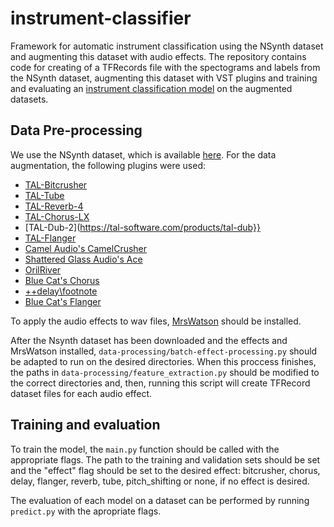 # instrument-classifier
Framework for automatic instrument classification using the NSynth dataset and augmenting this dataset with audio effects. The repository contains code for creating of a TFRecords file with the spectograms and labels from the NSynth dataset, augmenting this dataset with VST plugins and training and evaluating an [instrument classification model](https://github.com/Veleslavia/EUSIPCO2017) on the augmented datasets.



## Data Pre-processing
We use the NSynth dataset, which is available [here](https://magenta.tensorflow.org/datasets/nsynth). For the data augmentation, the following plugins were used:

* [TAL-Bitcrusher](https://tal-software.com/products/tal-effects)
* [TAL-Tube](https://tal-software.com/products/tal-effects)
* [TAL-Reverb-4](https://tal-software.com/products/tal-reverb-4)
* [TAL-Chorus-LX](https://tal-software.com/products/tal-chorus-lx)
* [TAL-Dub-2](https://tal-software.com/products/tal-dub}}
* [TAL-Flanger](https://tal-software.com/products/tal-effects)
* [Camel Audio's CamelCrusher](https://www.kvraudio.com/product/camelcrusher-)
* [Shattered Glass Audio's Ace](http://www.shatteredglassaudio.com/product/103)
* [OrilRiver](https://www.kvraudio.com/product/orilriver-by-denis-tihanov)
* [Blue Cat's Chorus](https://www.bluecataudio.com/Products/Product_Chorus)
* [++delay\footnote](http://www.soundhack.com/freeware/)
* [Blue Cat's Flanger](https://www.bluecataudio.com/Products/Product_Flanger)

To apply the audio effects to wav files, [MrsWatson](https://github.com/teragonaudio/MrsWatson) should be installed.

After the Nsynth dataset has been downloaded and the effects and MrsWatson installed, `data-processing/batch-effect-processing.py` should be adapted to run on the desired directories. When this proccess finishes, the paths in `data-processing/feature_extraction.py` should be modified to the correct directories and, then, running this script will create TFRecord dataset files for each audio effect.

## Training and evaluation

To train the model, the `main.py` function should be called with the appropriate flags. The path to the training and validation sets should be set and the "effect" flag should be set to the desired effect: bitcrusher, chorus, delay, flanger, reverb, tube, pitch_shifting or none, if no effect is desired.

The evaluation of each model on a dataset can be performed by running `predict.py` with the apropriate flags.
